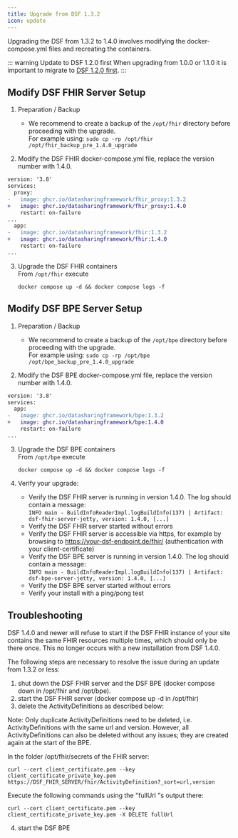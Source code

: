```yaml
---
title: Upgrade from DSF 1.3.2
icon: update
---
```


Upgrading the DSF from 1.3.2 to 1.4.0 involves modifying the docker-compose.yml files and recreating the containers.


::: warning Update to DSF 1.2.0 first
When upgrading from 1.0.0 or 1.1.0 it is important to migrate to [DSF 1.2.0 first](/v1.2.0/maintain/upgrade-from-1).
:::


## Modify DSF FHIR Server Setup
1. Preparation / Backup
    * We recommend to create a backup of the `/opt/fhir` directory before proceeding with the upgrade.  
    For example using: `sudo cp -rp /opt/fhir /opt/fhir_backup_pre_1.4.0_upgrade`

2. Modify the DSF FHIR docker-compose.yml file, replace the version number with 1.4.0.
```diff
version: '3.8'
services:
  proxy:
-   image: ghcr.io/datasharingframework/fhir_proxy:1.3.2
+   image: ghcr.io/datasharingframework/fhir_proxy:1.4.0
    restart: on-failure
...
  app:
-   image: ghcr.io/datasharingframework/fhir:1.3.2
+   image: ghcr.io/datasharingframework/fhir:1.4.0
    restart: on-failure
...
```

3. Upgrade the DSF FHIR containers  
    From `/opt/fhir` execute  
    ```
    docker compose up -d && docker compose logs -f
    ```

## Modify DSF BPE Server Setup
1. Preparation / Backup
    * We recommend to create a backup of the `/opt/bpe` directory before proceeding with the upgrade.  
    For example using: `sudo cp -rp /opt/bpe /opt/bpe_backup_pre_1.4.0_upgrade`

2. Modify the DSF BPE docker-compose.yml file, replace the version number with 1.4.0.
```diff
version: '3.8'
services:
  app:
-   image: ghcr.io/datasharingframework/bpe:1.3.2
+   image: ghcr.io/datasharingframework/bpe:1.4.0
    restart: on-failure
...
```

3. Upgrade the DSF BPE containers  
    From `/opt/bpe` execute  
    ```
    docker compose up -d && docker compose logs -f
    ```

4. Verify your upgrade:
    * Verify the DSF FHIR server is running in version 1.4.0. The log should contain a message:  
        `INFO main - BuildInfoReaderImpl.logBuildInfo(137) | Artifact: dsf-fhir-server-jetty, version: 1.4.0, [...]`
    * Verify the DSF FHIR server started without errors
    * Verify the DSF FHIR server is accessible via https, for example by browsing to https://your-dsf-endpoint.de/fhir/ (authentication with your client-certificate)
    * Verify the DSF BPE server is running in version 1.4.0. The log should contain a message:  
        `INFO main - BuildInfoReaderImpl.logBuildInfo(137) | Artifact: dsf-bpe-server-jetty, version: 1.4.0, [...]`
    * Verify the DSF BPE server started without errors
    * Verify your install with a ping/pong test  


## Troubleshooting

DSF 1.4.0 and newer will refuse to start if the DSF FHIR instance of your site contains the same FHIR resources multiple times, which should only be there once. This no longer occurs with a new installation from DSF 1.4.0.

The following steps are necessary to resolve the issue during an update from 1.3.2 or less:

1. shut down the DSF FHIR server and the DSF BPE (docker compose down in /opt/fhir and /opt/bpe).
2. start the DSF FHIR server (docker compose up -d in /opt/fhir)
3. delete the ActivityDefinitions as described below:

Note: Only duplicate ActivityDefinitions need to be deleted, i.e. ActivityDefinitions with the same url and version. However, all ActivityDefinitions can also be deleted without any issues; they are created again at the start of the BPE.

In the folder /opt/fhir/secrets of the FHIR server:
```
curl --cert client_certificate.pem --key client_certificate_private_key.pem https://DSF_FHIR_SERVER/fhir/ActivityDefinition?_sort=url,version
```
Execute the following commands using the "fullUrl "s output there:

```
curl --cert client_certificate.pem --key client_certificate_private_key.pem -X DELETE fullUrl
```


4. start the DSF BPE
